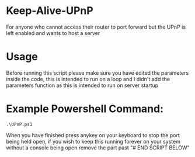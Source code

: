 # Keep-Alive-UPnP
For anyone who cannot access their router to port forward but the UPnP is left enabled and wants to host a server

# Usage
Before running this script please make sure you have edited the parameters inside the code, this is intended to run on a loop and I didn't add the parameters function as this is intended to run on server startup

# Example Powershell Command:
	.\UPnP.ps1
When you have finished press anykey on your keyboard to stop the port being held open, if you wish to keep this running forever on your system without a console being open remove the part past "# END SCRIPT BELOW"